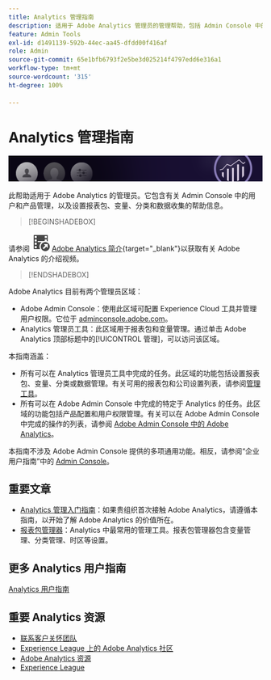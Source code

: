 ```yaml
---
title: Analytics 管理指南
description: 适用于 Adobe Analytics 管理员的管理帮助，包括 Admin Console 中的用户和产品管理，以及设置报表包、变量、分类和数据收集。
feature: Admin Tools
exl-id: d1491139-592b-44ec-aa45-dfdd00f416af
role: Admin
source-git-commit: 65e1bfb6793f2e5be3d025214f4797edd6e316a1
workflow-type: tm+mt
source-wordcount: '315'
ht-degree: 100%

---
```


# Analytics 管理指南

![横幅](/assets/doc_banner_admin.png)

此帮助适用于 Adobe Analytics 的管理员。它包含有关 Admin Console 中的用户和产品管理，以及设置报表包、变量、分类和数据收集的帮助信息。


>[!BEGINSHADEBOX]

请参阅 ![VideoCheckedOut](/help/assets/icons/VideoCheckedOut.svg) [Adobe Analytics 简介](https://video.tv.adobe.com/v/27429?quality=12&learn=on){target="_blank"}以获取有关 Adobe Analytics 的介绍视频。

>[!ENDSHADEBOX]

Adobe Analytics 目前有两个管理员区域：

* Adobe Admin Console：使用此区域可配置 Experience Cloud 工具并管理用户权限。它位于 [adminconsole.adobe.com](https://adminconsole.adobe.com)。
* Analytics 管理员工具：此区域用于报表包和变量管理。通过单击 Adobe Analytics 顶部标题中的[!UICONTROL 管理]，可以访问该区域。

本指南涵盖：

* 所有可以在 Analytics 管理员工具中完成的任务。此区域的功能包括设置报表包、变量、分类或数据管理。有关可用的报表包和公司设置列表，请参阅[管理工具](tools/c-admin-tools.md)。
* 所有可以在 Adobe Admin Console 中完成的特定于 Analytics 的任务。此区域的功能包括产品配置和用户权限管理。有关可以在 Adobe Admin Console 中完成的操作的列表，请参阅 [Adobe Admin Console 中的 Adobe Analytics](admin-console/home.md)。

本指南不涉及 Adobe Admin Console 提供的多项通用功能。相反，请参阅“企业用户指南”中的 [Admin Console](https://helpx.adobe.com/cn/enterprise/using/admin-console.html)。

## 重要文章

* [Analytics 管理入门指南](admin-console/first-admin-guide.md)：如果贵组织首次接触 Adobe Analytics，请遵循本指南，以开始了解 Adobe Analytics 的价值所在。
* [报表包管理器](tools/manage-rs/report-suites-admin.md)：Analytics 中最常用的管理工具。报表包管理器包含变量管理、分类管理、时区等设置。

## 更多 Analytics 用户指南

[Analytics 用户指南](https://experienceleague.adobe.com/docs/analytics.html)

## 重要 Analytics 资源

* [联系客户关怀团队](https://experienceleague.adobe.com/?support-solution=Analytics#support)
* [Experience League 上的 Adobe Analytics 社区](https://experienceleaguecommunities.adobe.com/t5/adobe-analytics/ct-p/adobe-analytics-community)
* [Adobe Analytics 资源](https://experienceleaguecommunities.adobe.com/t5/adobe-analytics-discussions/adobe-analytics-resources/m-p/276666)
* [Experience League](https://landing.adobe.com/experience-league/)
